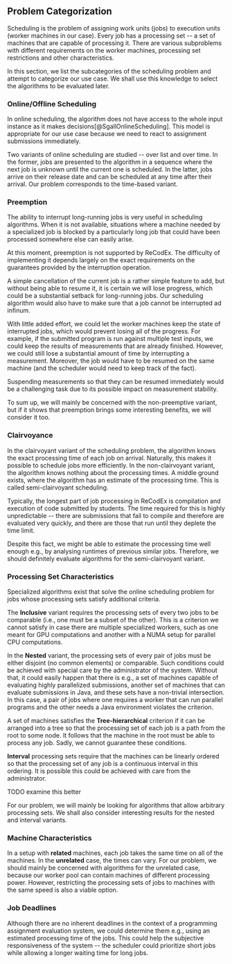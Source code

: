 ## Problem Categorization

Scheduling is the problem of assigning work units (jobs) to execution units 
(worker machines in our case). Every job has a processing set -- a set of 
machines that are capable of processing it. There are various subproblems with 
different requirements on the worker machines, processing set restrictions and 
other characteristics.

In this section, we list the subcategories of the scheduling problem and attempt 
to categorize our use case. We shall use this knowledge to select the algorithms 
to be evaluated later.

### Online/Offline Scheduling

In online scheduling, the algorithm does not have access to the whole input 
instance as it makes decisions[@SgallOnlineScheduling]. This model is 
appropriate for our use case because we need to react to assignment submissions 
immediately.

Two variants of online scheduling are studied -- over list and over time. In the 
former, jobs are presented to the algorithm in a sequence where the next job is 
unknown until the current one is scheduled. In the latter, jobs arrive on their 
release date and can be scheduled at any time after their arrival. Our problem 
corresponds to the time-based variant.

### Preemption

The ability to interrupt long-running jobs is very useful in scheduling 
algorithms. When it is not available, situations where a machine needed by a 
specialized job is blocked by a particularly long job that could have been 
processed somewhere else can easily arise.

At this moment, preemption is not supported by ReCodEx. The difficulty of 
implementing it depends largely on the exact requirements on the guarantees 
provided by the interruption operation.

A simple cancellation of the current job is a rather simple feature to add, but 
without being able to resume it, it is certain we will lose progress, which 
could be a substantial setback for long-running jobs. Our scheduling algorithm 
would also have to make sure that a job cannot be interrupted ad infinum.

With little added effort, we could let the worker machines keep the state of 
interrupted jobs, which would prevent losing all of the progress. For example, 
if the submitted program is run against multiple test inputs, we could keep the 
results of measurements that are already finished. However, we could still lose 
a substantial amount of time by interrupting a measurement. Moreover, the job 
would have to be resumed on the same machine (and the scheduler would need to 
keep track of the fact).

Suspending measurements so that they can be resumed immediately would be a 
challenging task due to its possible impact on measurement stability.

To sum up, we will mainly be concerned with the non-preemptive variant, but if 
it shows that preemption brings some interesting benefits, we will consider it 
too.

### Clairvoyance

In the clairvoyant variant of the scheduling problem, the algorithm knows the 
exact processing time of each job on arrival. Naturally, this makes it possible 
to schedule jobs more efficiently. In the non-clairvoyant variant, the algorithm 
knows nothing about the processing times. A middle ground exists, where the 
algorithm has an estimate of the processing time. This is called 
semi-clairvoyant scheduling.

Typically, the longest part of job processing in ReCodEx is compilation and 
execution of code submitted by students. The time required for this is highly 
unpredictable -- there are submissions that fail to compile and therefore are 
evaluated very quickly, and there are those that run until they deplete the time 
limit.

Despite this fact, we might be able to estimate the processing time well enough 
e.g., by analysing runtimes of previous similar jobs. Therefore, we should 
definitely evaluate algorithms for the semi-clairvoyant variant.

### Processing Set Characteristics

Specialized algorithms exist that solve the online scheduling problem for jobs 
whose processing sets satisfy additional criteria.

The **Inclusive** variant requires the processing sets of every two jobs to be 
comparable (i.e., one must be a subset of the other). This is a criterion we 
cannot satisfy in case there are multiple specialized workers, such as one meant 
for GPU computations and another with a NUMA setup for parallel CPU 
computations.

In the **Nested** variant, the processing sets of every pair of jobs must be 
either disjoint (no common elements) or comparable. Such conditions could be 
achieved with special care by the administrator of the system. Without that, it 
could easily happen that there is e.g., a set of machines capable of evaluating 
highly parallelized submissions, another set of machines that can evaluate 
submissions in Java, and these sets have a non-trivial intersection. In this 
case, a pair of jobs where one requires a worker that can run parallel programs 
and the other needs a Java environment violates the criterion.

A set of machines satisfies the **Tree-hierarchical** criterion if it can be 
arranged into a tree so that the processing set of each job is a path from the 
root to some node. It follows that the machine in the root must be able to 
process any job. Sadly, we cannot guarantee these conditions.

**Interval** processing sets require that the machines can be linearly ordered 
so that the processing set of any job is a continuous interval in this ordering. 
It is possible this could be achieved with care from the administrator.

TODO examine this better

For our problem, we will mainly be looking for algorithms that allow arbitrary 
processing sets. We shall also consider interesting results for the nested and 
interval variants.

### Machine Characteristics

In a setup with **related** machines, each job takes the same time on all of the 
machines. In the **unrelated** case, the times can vary. For our problem, we 
should mainly be concerned with algorithms for the unrelated case, because our 
worker pool can contain machines of different processing power. However, 
restricting the processing sets of jobs to machines with the same speed is also 
a viable option.

### Job Deadlines

Although there are no inherent deadlines in the context of a programming 
assignment evaluation system, we could determine them e.g., using an estimated 
processing time of the jobs. This could help the subjective responsiveness of 
the system -- the scheduler could prioritize short jobs while allowing a longer 
waiting time for long jobs.

